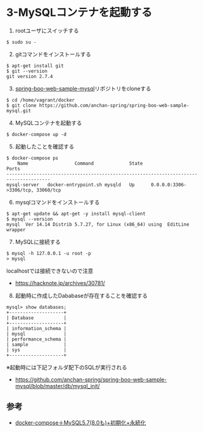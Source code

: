 # 3-MySQLコンテナを起動する

1. rootユーザにスイッチする
```
$ sudo su -
```

2. gitコマンドをインストールする
```
$ apt-get install git
$ git --version
git version 2.7.4
```

3. [spring-boo-web-sample-mysql](https://github.com/anchan-spring/spring-boo-web-sample-mysql)リポジトリをcloneする
```
$ cd /home/vagrant/docker
$ git clone https://github.com/anchan-spring/spring-boo-web-sample-mysql.git
```

4. MySQLコンテナを起動する
```
$ docker-compose up -d
```

5. 起動したことを確認する
```
$ docker-compose ps
    Name                 Command             State                 Ports
--------------------------------------------------------------------------------------
mysql-server   docker-entrypoint.sh mysqld   Up      0.0.0.0:3306->3306/tcp, 33060/tcp
```

6. mysqlコマンドをインストールする
```
$ apt-get update && apt-get -y install mysql-client
$ mysql --version
mysql  Ver 14.14 Distrib 5.7.27, for Linux (x86_64) using  EditLine wrapper
```

7. MySQLに接続する
```
$ mysql -h 127.0.0.1 -u root -p
> mysql
```

localhostでは接続できないので注意
 * https://hacknote.jp/archives/30781/

8. 起動時に作成したDababaseが存在することを確認する
```
mysql> show databases;
+--------------------+
| Database           |
+--------------------+
| information_schema |
| mysql              |
| performance_schema |
| sample             |
| sys                |
+--------------------+
```

※起動時には下記フォルダ配下のSQLが実行される
 * https://github.com/anchan-spring/spring-boo-web-sample-mysql/blob/master/db/mysql_init/

## 参考

* [docker-compose＋MySQL5.7(8.0も)+初期化+永続化](https://qiita.com/juhn/items/274e44ee80354a39d872)


